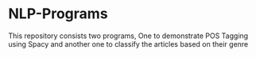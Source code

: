 # NLP-Programs
This repository consists two programs, One to demonstrate POS Tagging using Spacy and another one to classify the articles based on their genre
